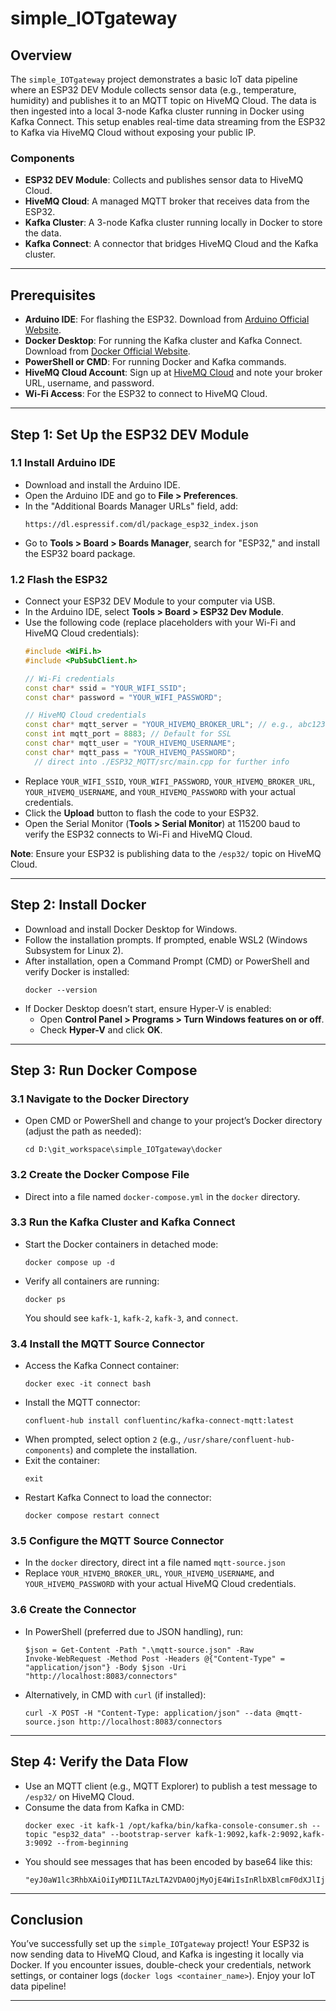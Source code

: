 # simple_IOTgateway

## Overview

The `simple_IOTgateway` project demonstrates a basic IoT data pipeline where an ESP32 DEV Module collects sensor data (e.g., temperature, humidity) and publishes it to an MQTT topic on HiveMQ Cloud. The data is then ingested into a local 3-node Kafka cluster running in Docker using Kafka Connect. This setup enables real-time data streaming from the ESP32 to Kafka via HiveMQ Cloud without exposing your public IP.

### Components
- **ESP32 DEV Module**: Collects and publishes sensor data to HiveMQ Cloud.
- **HiveMQ Cloud**: A managed MQTT broker that receives data from the ESP32.
- **Kafka Cluster**: A 3-node Kafka cluster running locally in Docker to store the data.
- **Kafka Connect**: A connector that bridges HiveMQ Cloud and the Kafka cluster.

---

## Prerequisites

- **Arduino IDE**: For flashing the ESP32. Download from [Arduino Official Website](https://www.arduino.cc/en/software).
- **Docker Desktop**: For running the Kafka cluster and Kafka Connect. Download from [Docker Official Website](https://www.docker.com/products/docker-desktop).
- **PowerShell or CMD**: For running Docker and Kafka commands.
- **HiveMQ Cloud Account**: Sign up at [HiveMQ Cloud](https://www.hivemq.com/cloud/) and note your broker URL, username, and password.
- **Wi-Fi Access**: For the ESP32 to connect to HiveMQ Cloud.

---

## Step 1: Set Up the ESP32 DEV Module

### 1.1 Install Arduino IDE
- Download and install the Arduino IDE.
- Open the Arduino IDE and go to **File > Preferences**.
- In the "Additional Boards Manager URLs" field, add:
  ```
  https://dl.espressif.com/dl/package_esp32_index.json
  ```
- Go to **Tools > Board > Boards Manager**, search for "ESP32," and install the ESP32 board package.

### 1.2 Flash the ESP32
- Connect your ESP32 DEV Module to your computer via USB.
- In the Arduino IDE, select **Tools > Board > ESP32 Dev Module**.
- Use the following code (replace placeholders with your Wi-Fi and HiveMQ Cloud credentials):
  ```cpp
  #include <WiFi.h>
  #include <PubSubClient.h>

  // Wi-Fi credentials
  const char* ssid = "YOUR_WIFI_SSID";
  const char* password = "YOUR_WIFI_PASSWORD";

  // HiveMQ Cloud credentials
  const char* mqtt_server = "YOUR_HIVEMQ_BROKER_URL"; // e.g., abc123.s1.eu.hivemq.cloud
  const int mqtt_port = 8883; // Default for SSL
  const char* mqtt_user = "YOUR_HIVEMQ_USERNAME";
  const char* mqtt_pass = "YOUR_HIVEMQ_PASSWORD";
    // direct into ./ESP32_MQTT/src/main.cpp for further info  
  ```
- Replace `YOUR_WIFI_SSID`, `YOUR_WIFI_PASSWORD`, `YOUR_HIVEMQ_BROKER_URL`, `YOUR_HIVEMQ_USERNAME`, and `YOUR_HIVEMQ_PASSWORD` with your actual credentials.
- Click the **Upload** button to flash the code to your ESP32.
- Open the Serial Monitor (**Tools > Serial Monitor**) at 115200 baud to verify the ESP32 connects to Wi-Fi and HiveMQ Cloud.

**Note**: Ensure your ESP32 is publishing data to the `/esp32/` topic on HiveMQ Cloud.

---

## Step 2: Install Docker

- Download and install Docker Desktop for Windows.
- Follow the installation prompts. If prompted, enable WSL2 (Windows Subsystem for Linux 2).
- After installation, open a Command Prompt (CMD) or PowerShell and verify Docker is installed:
  ```
  docker --version
  ```
- If Docker Desktop doesn’t start, ensure Hyper-V is enabled:
  - Open **Control Panel > Programs > Turn Windows features on or off**.
  - Check **Hyper-V** and click **OK**.

---

## Step 3: Run Docker Compose

### 3.1 Navigate to the Docker Directory
- Open CMD or PowerShell and change to your project’s Docker directory (adjust the path as needed):
  ```
  cd D:\git_workspace\simple_IOTgateway\docker
  ```

### 3.2 Create the Docker Compose File
- Direct into a file named `docker-compose.yml` in the `docker` directory.

### 3.3 Run the Kafka Cluster and Kafka Connect
- Start the Docker containers in detached mode:
  ```
  docker compose up -d
  ```
- Verify all containers are running:
  ```
  docker ps
  ```
  You should see `kafk-1`, `kafk-2`, `kafk-3`, and `connect`.

### 3.4 Install the MQTT Source Connector
- Access the Kafka Connect container:
  ```
  docker exec -it connect bash
  ```
- Install the MQTT connector:
  ```
  confluent-hub install confluentinc/kafka-connect-mqtt:latest
  ```
- When prompted, select option `2` (e.g., `/usr/share/confluent-hub-components`) and complete the installation.
- Exit the container:
  ```
  exit
  ```
- Restart Kafka Connect to load the connector:
  ```
  docker compose restart connect
  ```

### 3.5 Configure the MQTT Source Connector
- In the `docker` directory, direct int a file named `mqtt-source.json`
- Replace `YOUR_HIVEMQ_BROKER_URL`, `YOUR_HIVEMQ_USERNAME`, and `YOUR_HIVEMQ_PASSWORD` with your actual HiveMQ Cloud credentials.

### 3.6 Create the Connector
- In PowerShell (preferred due to JSON handling), run:
  ```
  $json = Get-Content -Path ".\mqtt-source.json" -Raw
  Invoke-WebRequest -Method Post -Headers @{"Content-Type" = "application/json"} -Body $json -Uri "http://localhost:8083/connectors"
  ```
- Alternatively, in CMD with `curl` (if installed):
  ```
  curl -X POST -H "Content-Type: application/json" --data @mqtt-source.json http://localhost:8083/connectors
  ```

---

## Step 4: Verify the Data Flow

- Use an MQTT client (e.g., MQTT Explorer) to publish a test message to `/esp32/` on HiveMQ Cloud.
- Consume the data from Kafka in CMD:
  ```
  docker exec -it kafk-1 /opt/kafka/bin/kafka-console-consumer.sh --topic "esp32_data" --bootstrap-server kafk-1:9092,kafk-2:9092,kafk-3:9092 --from-beginning
  ```
- You should see messages that has been encoded by base64 like this:
  ```
  "eyJ0aW1lc3RhbXAiOiIyMDI1LTAzLTA2VDA0OjMyOjE4WiIsInRlbXBlcmF0dXJlIjowLCJodW1pZGl0eSI6MCwic29pbF9tb2lzdHVyZSI6MjMxNywibGlnaHQiOjE1NTZ9"
  ```

---

## Conclusion

You’ve successfully set up the `simple_IOTgateway` project! Your ESP32 is now sending data to HiveMQ Cloud, and Kafka is ingesting it locally via Docker. If you encounter issues, double-check your credentials, network settings, or container logs (`docker logs <container_name>`). Enjoy your IoT data pipeline!

--- 